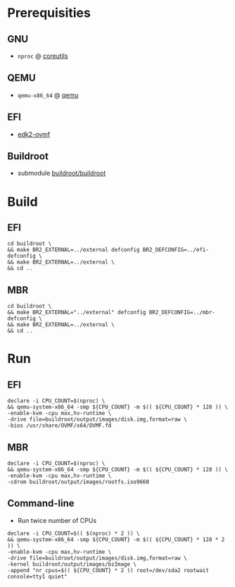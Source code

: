 # Prerequisities
## GNU
* `nproc` @ [coreutils](https://www.gnu.org/software/coreutils)
## QEMU
* `qemu-x86_64` @ [qemu](https://wiki.qemu.org)
## EFI
* [edk2-ovmf](https://github.com/tianocore/edk2)

## Buildroot
* submodule [buildroot/buildroot](https://github.com/buildroot/buildroot)

# Build
## EFI
```
cd buildroot \
&& make BR2_EXTERNAL=../external defconfig BR2_DEFCONFIG=../efi-defconfig \
&& make BR2_EXTERNAL=../external \
&& cd ..
```
## MBR
```
cd buildroot \
&& make BR2_EXTERNAL="../external" defconfig BR2_DEFCONFIG=../mbr-defconfig \
&& make BR2_EXTERNAL=../external \
&& cd ..
```
# Run
## EFI
```
declare -i CPU_COUNT=$(nproc) \
&& qemu-system-x86_64 -smp ${CPU_COUNT} -m $(( ${CPU_COUNT} * 128 )) \
-enable-kvm -cpu max,hv-runtime \
-drive file=buildroot/output/images/disk.img,format=raw \
-bios /usr/share/OVMF/x64/OVMF.fd
```
## MBR
```
declare -i CPU_COUNT=$(nproc) \
&& qemu-system-x86_64 -smp ${CPU_COUNT} -m $(( ${CPU_COUNT} * 128 )) \
-enable-kvm -cpu max,hv-runtime \
-cdrom buildroot/output/images/rootfs.iso9660
```

## Command-line
* Run twice number of CPUs
```
declare -i CPU_COUNT=$(( $(nproc) * 2 )) \
&& qemu-system-x86_64 -smp ${CPU_COUNT} -m $(( ${CPU_COUNT} * 128 * 2 )) \
-enable-kvm -cpu max,hv-runtime \
-drive file=buildroot/output/images/disk.img,format=raw \
-kernel buildroot/output/images/bzImage \
-append "nr_cpus=$(( ${CPU_COUNT} * 2 )) root=/dev/sda2 rootwait console=tty1 quiet"
```
